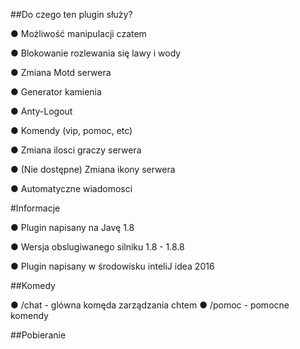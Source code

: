 ##Do czego ten plugin służy?

● Możliwość manipulacji czatem

● Blokowanie rozlewania się lawy i wody

● Zmiana Motd serwera

● Generator kamienia

● Anty-Logout

● Komendy (vip, pomoc, etc)

● Zmiana ilosci graczy serwera

● (Nie dostępne) Zmiana ikony serwera

● Automatyczne wiadomosci

#Informacje

● Plugin napisany na Javę 1.8

● Wersja obslugiwanego silniku 1.8 - 1.8.8

● Plugin napisany w środowisku inteliJ idea 2016

##Komedy

● /chat - glówna komęda zarządzania chtem
● /pomoc - pomocne komendy

##Pobieranie
